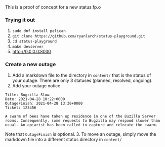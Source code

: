 This is a proof of concept for a new status.fp.o

### Trying it out

1. ```sudo dnf install pelican```
2. ```git clone https://github.com/ryanlerch/status-playground.git```
3. ```cd status-playground```
4. ```make devserver```
5. http://0.0.0.0:8000

### Create a new outage
1. Add a markdown file to the directory in `content/` that is the status of your outage. There are only 3 statuses (planned, resolved, ongoing).
2. Add your outage notice.
```
Title: Bugzilla Slow
Date: 2021-04-28 10:22+0000
OutageFinish: 2021-04-28 13:30+0000
Ticket: 123456

A swarm of bees have taken up residence in one of the Buzilla Server rooms. Consequently, some requests to Bugzilla may respond slower than usual. An apiarist has been called to capture and relocate the swarm.
```
Note that `OutageFinish` is optional.
3. To move an outage, simply move the markdown file into a different status directory in `content/`
